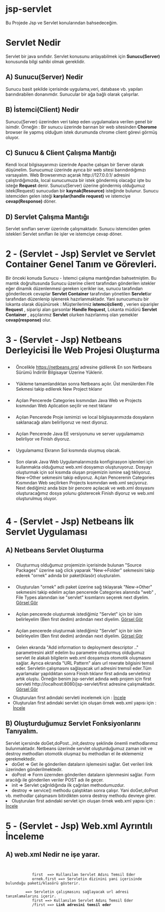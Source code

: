 # jsp-servlet
Bu Projede Jsp ve Servlet konularından bahsedeceğim.

<html>
<h1>Servlet Nedir</h1>
<p>Servlet bir java sınıfıdır. Servlet konusunu anlayabilmek için <strong>Sunucu(Server)</strong> konusunda bilgi sahibi olmak gereklidir.</p>

<h2>A) Sunucu(Server) Nedir</h2>
<p>Sunucu basit şekilde içerisinde uygulama,veri, database vb. yapıları barındırabilen donanımdır. Sunucular bir ağa bağlı olarak çalışırlar.</p>

<h2>B) İstemci(Client) Nedir</h2>
<p> 
    Sunucu(Server) üzerinden veri talep eden uygulamalara verilen genel bir isimdir. 
    Örneğin : Bir sunucu üzerinde barınan bir web sitesinden <strong>Chorome</strong> browser ile yapmış olduğum istek durumunda 
    chrome client görevi görmüş oluyor.
</p>

<h2>C) Sunucu & Client Çalışma Mantığı</h2>
<p>
    Kendi local bilgisayarımızı üzerinde Apache çalışan bir Server olarak düşünelim. Sunucumuz üzerinde ayrıca bir web sitesi barındırdığımızı varsayalım. 
    Web Browserımızı açarak http://127.0.0.1/ adresini çalıştırdığımızda, local sunucumuza bir istek göndermiş olacağız işte bu isteğe <strong>Request</strong> denir.
    Sunucu(Server) üzerine göndermiş olduğumuz istek(Request) sunucudan bir <strong>kaynak(Resource)</strong> isteğinde bulunur. Sunucu istemciden gelen isteği <strong>karşılar(handle request)</strong> ve istemciye 
    <strong>cevap(Response)</strong> döner.
</p>
<h2>D) Servlet Çalışma Mantığı</h2>
<p>
    Servlet sınıfları server üzerinde çalışmaktadır. Sunucu istemciden gelen istekleri Servlet sınıfları ile işler ve istemciye cevap döner.
</p>
<div>
    <h1>2 - (Servlet - Jsp)  Servlet ve Servlet Container Genel Tanım ve Görevleri.</h1>
</div>
<p>
    Bir önceki konuda Sunucu - İstemci çalışma mantığından bahsetmiştim. Bu mantık doğrultusunda
    Sunucu üzerine client tarafından gönderilen istekler eğer dinamik düzenlenmesi gereken içerikler ise, sunucu tarafından 
    gönderilecek cevaplar <strong>Servlet Container</strong> tarafından yönetilen <strong>Servlet</strong>lar tarafından düzenlenip işlenerek hazırlanmaktadır.
    Yani sunucumuzu bir lokanta olarak düşünürsek :  Müşterilerimiz <strong>istemci(client)</strong> , verien siparişler <strong>Request</strong> , siparişi alan garsonlar <strong>Handle Request</strong>, 
    Lokanta müdürü <strong>Servlet Container</strong> , aşçılarımız <strong>Servlet</strong> olurken hazırlanmış olan yemekler 
    <strong>cevap(response)</strong> olur. 
</p>
<div>
    <h1>3 - (Servlet - Jsp)  Netbeans Derleyicisi İle Web Projesi Oluşturma</h1>
</div>
<p>
    <ul>
        <li style="padding: 10px;">Öncelikle <a href="https://netbeans.org/">https://netbeans.org/</a> adresine gidilerek En son Netbeans Sürümü İndirilir Bilgisayar Üzerine Yüklenir.</li>
        <li style="padding: 10px;">Yükleme tamamlandıktan sonra Netbeans açılır. Üst menülerden File Sekmesi takip edilerek New Project tıklanır </li>
        <li style="padding: 10px;">Açılan Pencerede Categories kısmından Java Web ve Projects kısmından Web Aplication seçilir ve next tıklanır  </li>
        <li style="padding: 10px;">Açılan Pencerede Proje ismimizi ve local bilgisayarımızda dosyaların saklanacağı alanı belirliyoruz ve next diyoruz.  </li>
        <li style="padding: 10px;">Açılan Pencerede Java EE versiyonunu ve server uygulamamızı belirliyor ve Finish diyoruz.  </li>
        <li style="padding: 10px;">Uygulamamız Ekranın Sol kısmında oluşmuş olacak. </li>
        <li style="padding: 10px;">Son olarak Java Web Uygulamalarımızda konfigirasyon işlemleri için kullanmakta olduğumuz web.xml dosyamızı oluşturuyoruz. 
            Dosyayı oluşturmak için sol kısımda oluşan projemizin ismine sağ tıklıyoruz. New->Other sekmesini takip ediyoruz. 
            Açılan Pencerenin Categories Kısmından Web seçilirken Projects kısmından web.xml seçiyoruz. 
            Next dediğimiz anda bize bir pencere açılacak ve web.xml dosyasını oluşturacağımız dosya yolunu gösterecek Finish diyoruz ve web.xml oluşturulmuş oluyor.
        </li>
        </ul>
</p>
<div>
    <h1>4 - (Servlet - Jsp)  Netbeans İlk Servlet Uygulaması</h1>
</div>
<p>
    <h2>A) Netbeans Servlet Oluşturma</h2>
    <ul>
        <li style="padding: 10px;">
            Oluşturmuş olduğumuz projemizin içerisinde bulunan "Source Packages" üzerine sağ click yaparak "New->Folder" sekmesini takip ederek "ornek" adında bir paket(klasör) oluşturalım.
        </li>
        <li style="padding: 10px;">
            Oluşturulan "ornek" adlı paket üzerine sağ tıklayarak "New->Other" sekmesini takip edelim açılan pencerede Categories alanında "web" , File Types alanından ise "servlet" kısımlarını seçerek next diyelim. 
            <a target="_blank" href="https://github.com/ofke-yazilim/jsp-servlet/blob/master/jsp-servlet/web/images/i7.png">Görsel Gör</a>
        </li>
        <li style="padding: 10px;">
            Açılan pencerede oluşturmak istediğimiz "Servlet" için bir isim belirleyelim (Ben first dedim) ardından next diyelim. 
             <a target="_blank" href="https://github.com/ofke-yazilim/jsp-servlet/blob/master/jsp-servlet/web/images/i8.png">Görsel Gör</a>
        </li>
        <li style="padding: 10px;">
            Açılan pencerede oluşturmak istediğimiz "Servlet" için bir isim belirleyelim (Ben first dedim) ardından next diyelim. 
             <a target="_blank" href="https://github.com/ofke-yazilim/jsp-servlet/blob/master/jsp-servlet/web/images/i9.png">Görsel Gör</a>
        </li>
        <li style="padding: 10px;">
            Gelen ekranda "Add information to deployment descriptor .." parametresini aktif edelim bu parametre oluşturmuş olduğumuz servlet ile alakalı bilgilerin web.xml dosyamıza otomotik oluşmasını sağlar.
            Ayrıca ekranda "URL Pattern" alanı url rewrate bilgisini temsil eder. Servletin çalışmasını sağlayacak url adresini tremsil eder.Tüm ayarlamalar yapıldıktan sonra Finish tıklanır 
            first adında servletimiz artık oluştu.  Örneğin benim jsp-servlet adında web projem için 
            first servleti http://localhost:8080/jsp-servlet/first adresine çalışmaktadır. 
            <a target="_blank" href="https://github.com/ofke-yazilim/jsp-servlet/blob/master/jsp-servlet/web/images/i10.png">Görsel Gör</a>
        </li>
        <li>
            Oluşturulan first adındaki servleti incelemek için : <a target="_blank" href="https://github.com/ofke-yazilim/jsp-servlet/blob/master/jsp-servlet/src/java/ornek/first.java">İncele</a>
        </li>
        <li>
            Oluşturulan first adındaki servlet için oluşan örnek web.xml yapısı için : <a target="_blank" href="https://github.com/ofke-yazilim/jsp-servlet/blob/master/jsp-servlet/web/WEB-INF/web.xml">İncele</a>
        </li>
    </ul>
    <h2>B) Oluşturduğumuz Servlet Fonksiyonlarını Tanıyalım.</h2>
    Servlet içersinde doGet,doPost..,init,destroy şeklinde önemli methodlarımız bulunmaktadır. Netbeans üzerinde servlet oluşturduğumuz zaman init ve destroy methodları otomotik oluşmaz bu 
    methodları el ile eklememiz gerekmektedir. 
    <li>doGet => Get ile gönderilen dataların işlemesini sağlar. Get verileri link üzerinden gönderilmektedir.</li>
    <li>doPost => Form üzernden gönderilen dataların işlenmesini sağlar. Form aracılığı ile gönderilen veriler POST adı ile geçer.</li>
    <li>init => Servlet çağrıldığında ilk çağrılan methodumuzdur.</li>
    <li>destroy => service() methodu çalıştıktan sonra çalışır. Yani doGet,doPost vb. methodlar çalışmasını bitirdikten sonra destroy methodu devreye girer.</li>
    <li>
        Oluşturulan first adındaki servlet için oluşan örnek web.xml yapısı için : <a target="_blank" href="https://github.com/ofke-yazilim/jsp-servlet/blob/master/jsp-servlet/web/WEB-INF/web.xml">İncele</a>
    </li>
</p>
<div>
    <h1>5 - (Servlet - Jsp)  Web.xml Ayrıntılı İnceleme</h1>
</div>
<p>
    <h2>A) web.xml Nedir ne işe yarar.</h2>
 <code>
          <servlet>
            <servlet-name>first</servlet-name>  ==> Kullanılan Servlet Adını Temsil Eder
            <servlet-class>ornek.first</servlet-class> ==> Servletin dizinini yani içerisinde bulunduğu paketi/klasörü gösterir.  
        </servlet>
        <servlet-mapping> ==> Servletin çalışmasını sağlayacak url adresi tanımlamalarını içerir. 
            <servlet-name>first</servlet-name> ==> Kullanılan Servlet Adını Temsil Eder
            <url-pattern>/first</url-pattern> ==> <strong>Link adresini temsil eder</strong> 
        </servlet-mapping>
</code>
        
</p>
</body>
</html>
